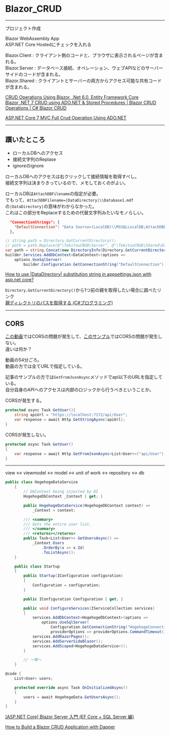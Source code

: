 # Blazor_CRUD

---

プロジェクト作成  

Blazor WebAssembly App  
ASP.NET Core Hostedにチェックを入れる  

Blazor.Client : クライアント側のコードと、ブラウザに表示されるページが含まれる。  
Blazor.Server : データベース接続、オペレーション、ウェブAPIなどのサーバーサイドのコードが含まれる。  
Blazor.Shared : クライアントとサーバーの両方からアクセス可能な共有コードが含まれる。  

[CRUD Operations Using Blazor, .Net 6.0, Entity Framework Core](https://www.c-sharpcorner.com/article/crud-operations-using-blazor-net-6-0-entity-framework-core/)  
[Blazor .NET 7 CRUD using ADO.NET & Stored Procedures | Blazor CRUD Operations | C# Blazor CRUD](https://www.youtube.com/watch?v=TCLLVz8Wk3A)  

[ASP.NET Core 7 MVC Full Crud Operation Using ADO.NET](https://www.youtube.com/watch?v=YNcF53YvAwE)  

---

## 躓いたところ

- ローカルDBへのアクセス  
- 接続文字列のReplase  
- ignoreのignore  

ローカルDBへのアクセスは右クリックして接続情報を取得すべし。  
接続文字列は決まりきっているので、メモしておくのがよい。  

ローカルDBは`AttachDBFilename`の指定が必要。  
でもって、`AttachDBFilename=|DataDirectory|\\Database1.mdf`の`|DataDirectory|`の意味がわからなかった。  
これはこの部分をReplaceするための代替文字列みたいなモノらしい。  

``` json
  "ConnectionStrings": {
    "DefaultConnection": "Data Source=(LocalDB)\\MSSQLLocalDB;AttachDBFilename=|DataDirectory|\\Database1.mdf;Integrated Security=True;",
  },
```

``` cs
// string path = Directory.GetCurrentDirectory();
// path = path.Replace(@"\TekitouCRUD\Server", @"\TekitouCRUD\Shared\Database");
var path = string.Concat(new DirectoryInfo(Directory.GetCurrentDirectory()!).Parent.FullName, @"\Shared\Database");
builder.Services.AddDbContext<DataContext>(options =>
    options.UseSqlServer(
        builder.Configuration.GetConnectionString("DefaultConnection").Replace("|DataDirectory|", path)));
```

[How to use |DataDirectory| substitution string in appsettings.json with asp.net core?](https://stackoverflow.com/questions/55955282/how-to-use-datadirectory-substitution-string-in-appsettings-json-with-asp-net)  

`Directory.GetCurrentDirectory()`から1つ前の親を取得したい場合に調べたリンク  
[親ディレクトリのパスを取得する (C#プログラミング)](https://www.ipentec.com/document/csharp-get-parent-directory-path)  

---

## CORS

[この動画](https://www.youtube.com/watch?v=TCLLVz8Wk3A)ではCORSの問題が発生して、[このサンプル](https://www.c-sharpcorner.com/article/crud-operations-using-blazor-net-6-0-entity-framework-core/)ではCORSの問題が発生しない。  
違いは何か？

動画の54分ごろ。  
動画の方では全てURLで指定している。  

記事のサンプルの方では`GetFromJsonAsync`メソッドでapi以下のURLを指定している。  
自分自身のAPIへのアクセスは内部のロジックから行うべきということか。  

CORSが発生する。

``` cs
protected async Task GetUser(){
    string apiUrl = "https://localhost:7172/api/User";
    var response = await Http.GetStringAysnc(apiUrl);
}
```

CORSが発生しない。  

``` cs
protected async Task GetUser()
{
    var response = await Http.GetFromJsonAsync<List<User>>("api/User");
}
```

---

view ↔ viewmodel ↔ model ↔ unit of work ↔ repository ↔ db

``` cs : service
public class HogehogeDataService
    {
        // DbContext being injected by DI
        HogehogeDbContext _Context { get; }

        public HogehogeDataService(HogehogeDbContext context) =>
            _Context = context;

        /// <summary>
        /// Gets the entire user list.
        /// </summary>
        /// <returns></returns>
        public Task<List<User>> GetUsersAsync() =>
            _Context.Users
                .OrderBy(x => x.Id)
                .ToListAsync();
    }
```

``` cs
    public class Startup
    {
        public Startup(IConfiguration configuration)
        {
            Configuration = configuration;
        }

        public IConfiguration Configuration { get; }

        public void ConfigureServices(IServiceCollection services)
        {
            services.AddDbContext<HogehogeDbContext>(options =>
                options.UseSqlServer(
                    Configuration.GetConnectionString("HogehogeConnection"),
                    providerOptions => providerOptions.CommandTimeout(120)));
            services.AddRazorPages();
            services.AddServerSideBlazor();
            services.AddScoped<HogehogeDataService>();
        }

        // ～略～
    }
```

``` cs : razor
@code {
    List<User> users;

    protected override async Task OnInitializedAsync()
    {
        users = await HogehogeData.GetUsersAsync();
    }
}
```

[[ASP.NET Core] Blazor Server 入門 (EF Core + SQL Server 編)](https://mseeeen.msen.jp/asp-dotnet-core-blazor-ef-core-sqlserver/)  

[How to Build a Blazor CRUD Application with Dapper](https://www.syncfusion.com/blogs/post/build-blazor-crud-application-with-dapper.aspx)  
